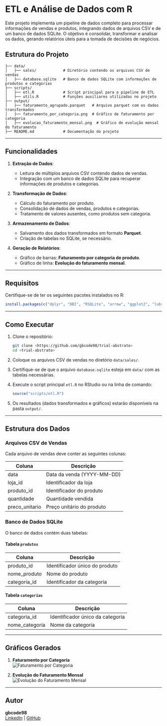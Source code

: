 
# **ETL e Análise de Dados com R**

Este projeto implementa um pipeline de dados completo para processar informações de vendas e produtos, integrando dados de arquivos CSV e de um banco de dados SQLite. O objetivo é consolidar, transformar e analisar os dados, gerando relatórios úteis para a tomada de decisões de negócios.


## **Estrutura do Projeto**

```plaintext
├── data/
│   ├── sales/            # Diretório contendo os arquivos CSV de vendas
│   ├── database.sqlite   # Banco de dados SQLite com informações de produtos e categorias
├── scripts/
│   ├── etl.R             # Script principal para o pipeline de ETL
│   ├── utils.R           # Funções auxiliares utilizadas no projeto
├── output/
│   ├── faturamento_agrupado.parquet   # Arquivo parquet com os dados transformados
│   ├── faturamento_por_categoria.png  # Gráfico de faturamento por categoria
│   ├── evolucao_faturamento_mensal.png  # Gráfico de evolução mensal do faturamento
├── README.md             # Documentação do projeto
```

---

## **Funcionalidades**

1. **Extração de Dados**:
   - Leitura de múltiplos arquivos CSV contendo dados de vendas.
   - Integração com um banco de dados SQLite para recuperar informações de produtos e categorias.

2. **Transformação de Dados**:
   - Cálculo do faturamento por produto.
   - Consolidação de dados de vendas, produtos e categorias.
   - Tratamento de valores ausentes, como produtos sem categoria.

3. **Armazenamento de Dados**:
   - Salvamento dos dados transformados em formato **Parquet**.
   - Criação de tabelas no SQLite, se necessário.

4. **Geração de Relatórios**:
   - Gráfico de barras: **Faturamento por categoria de produto**.
   - Gráfico de linha: **Evolução do faturamento mensal**.

---

## **Requisitos**

Certifique-se de ter os seguintes pacotes instalados no R:

```r
install.packages(c("dplyr", "DBI", "RSQLite", "arrow", "ggplot2", "lubridate"))
```

---

## **Como Executar**

1. Clone o repositório:
   ```bash
   git clone <https://github.com/gbcode98/trial-abstrato>
   cd <trial-abstrato>
   ```

2. Coloque os arquivos CSV de vendas no diretório `data/sales/`.

3. Certifique-se de que o arquivo `database.sqlite` esteja em `data/` com as tabelas necessárias.

4. Execute o script principal `etl.R` no RStudio ou na linha de comando:
   ```r
   source("scripts/etl.R")
   ```

5. Os resultados (dados transformados e gráficos) estarão disponíveis na pasta `output/`.

---

## **Estrutura dos Dados**

### **Arquivos CSV de Vendas**
Cada arquivo de vendas deve conter as seguintes colunas:

| Coluna          | Descrição                   |
|------------------|-----------------------------|
| data            | Data da venda (YYYY-MM-DD)  |
| loja_id         | Identificador da loja       |
| produto_id      | Identificador do produto    |
| quantidade      | Quantidade vendida          |
| preco_unitario  | Preço unitário do produto   |

### **Banco de Dados SQLite**
O banco de dados contém duas tabelas:

#### **Tabela `produtos`**
| Coluna        | Descrição                          |
|---------------|------------------------------------|
| produto_id    | Identificador único do produto     |
| nome_produto  | Nome do produto                   |
| categoria_id  | Identificador da categoria         |

#### **Tabela `categorias`**
| Coluna          | Descrição                          |
|------------------|------------------------------------|
| categoria_id     | Identificador único da categoria  |
| nome_categoria   | Nome da categoria                |

---

## **Gráficos Gerados**

1. **Faturamento por Categoria**  
   ![Faturamento por Categoria](output/faturamento_por_categoria.png)

2. **Evolução do Faturamento Mensal**  
   ![Evolução do Faturamento Mensal](output/evolucao_faturamento_mensal.png)

---

## **Autor**

**gbcode98**  
[LinkedIn](https://www.linkedin.com/in/gabriel-carlos-3312b21b9/) | [GitHub](https://github.com/gbcode98)

